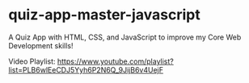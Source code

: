 # quiz-app-master-javascript
A Quiz App with HTML, CSS, and JavaScript to improve my Core Web Development skills!

Video Playlist: https://www.youtube.com/playlist?list=PLB6wlEeCDJ5Yyh6P2N6Q_9JijB6v4UejF
